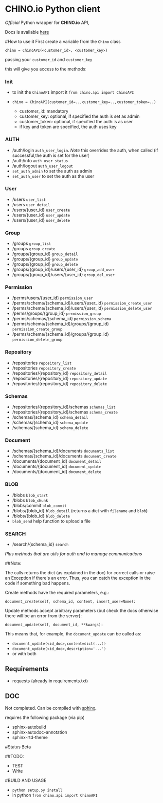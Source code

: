 #  CHINO.io Python client #
*Official* Python wrapper for **CHINO.io** API,

Docs is available [here](http://docs.chino.apiary.io/)

#How to use it
First create a variable from the `Chino` class

`chino = ChinoAPI(<customer_id>, <customer_key>)`

passing your `customer_id` and `customer_key`

this will give you access to the methods:

### Init

- to init the `ChinoAPI` import it `from chino.api import ChinoAPI`
- `chino = ChinoAPI(customer_id=..,customer_key=..,customer_token=..)`
    
    - customer_id: mandatory
    - customer_key: optional, if specified the auth is set as admin
    - customer_token: optional, if specified the auth is as user 
    - if key and token are specified, the auth uses key
    
    
### AUTH

- /auth/login `auth_user_login`. *Note* this overrides the auth, when called (if successful,the auth is set for the user)
- /auth/info `auth_user_status`
- /auth/logout `auth_user_logout`
- `set_auth_admin` to set the auth as admin
- `set_auth_user` to set the auth as the user

### User

- /users `user_list`
- /users `user_detail`
- /users/{user_id} `user_create`
- /users/{user_id} `user_update`
- /users/{user_id} `user_delete`

### Group

- /groups `group_list`
- /groups `group_create`
- /groups/{group_id} `group_detail`
- /groups/{group_id} `group_update`
- /groups/{group_id} `group_delete`
- /groups/{group_id}/users/{user_id} `group_add_user`
- /groups/{group_id}/users/{user_id} `group_del_user`

### Permission

- /perms/users/{user_id} `permission_user`
- /perms/schema/{schema_id}/users/{user_id} `permission_create_user`
- /perms/schema/{schema_id}/users/{user_id} `permission_delete_user`
- /perms/groups/{group_id} `permission_group`
- /perms/schemas/{schema_id} `permission_schema`
- /perms/schema/{schema_id}/groups/{group_id} `permission_create_group`
- /perms/schema/{schema_id}/groups/{group_id} `permission_delete_group`

### Repository

- /repositories `repository_list`
- /repositories `repository_create`
- /repositories/{repository_id} `repository_detail`
- /repositories/{repository_id} `repository_update`
- /repositories/{repository_id} `repository_delete`

### Schemas

- /repositories/{repository_id}/schemas `schemas_list`
- /repositories/{repository_id}/schemas `schema_create`
- /schemas/{schema_id} `schema_detail`
- /schemas/{schema_id} `schema_update`
- /schemas/{schema_id} `schema_delete`

### Document

- /schemas/{schema_id}/documents `documents_list`
- /schemas/{schema_id}/documents `document_create`
- /documents/{document_id} `document_detail`
- /documents/{document_id} `document_update`
- /documents/{document_id} `document_delete`

### BLOB

- /blobs `blob_start`
- /blobs `blob_chunk`
- /blobs/commit `blob_commit`
- /blobs/{blob_id} `blob_detail` (returns a dict with `filename` and `blob`)
- /blobs/{blob_id} `blob_delete`
- `blob_send` help function to upload a file

### SEARCH

- /search/{schema_id} `search`

*Plus methods that are utils for auth and to manage communications*

##Note:

The calls returns the dict (as explained in the doc) for correct calls or raise an Exception if there's an error. Thus, you can catch the exception in the code if something bad happens.


Create methods have the required parameters, e.g.:

`document_create(self, schema_id, content, insert_user=None):`

Update methods accept arbitrary parameters (but check the docs otherwise there will be an error from the server):

`document_update(self, document_id, **kwargs):`

This means that, for example, the `document_update` can be called as: 

- `document_update(<id_doc>,content=dict(...))` 
- `document_update(<id_doc>,description='...')` 
- or with both


## Requirements ##
- requests (already in requirements.txt)

## DOC ##
Not completed. Can be compiled with [sphinx](sphinx-doc.org). 

requires the following package (via pip)

- sphinx-autobuild
- sphinx-autodoc-annotation
- sphinx-rtd-theme

#Status
Beta

##TODO:

- TEST
- Write 

#BUILD AND USAGE

- `python setup.py install`
-  in python `from chino.api import ChinoAPI`
